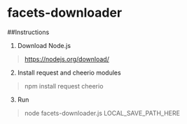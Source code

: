 facets-downloader
=========

##Instructions

1. Download Node.js<br>

> https://nodejs.org/download/

2. Install request and cheerio modules<br>

> npm install request cheerio

3. Run <br>	

> node facets-downloader.js LOCAL_SAVE_PATH_HERE



	

